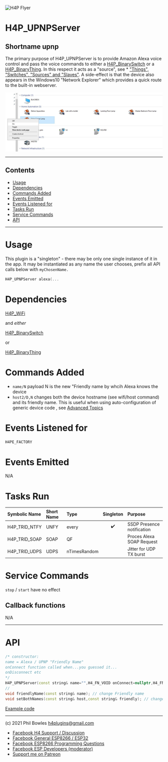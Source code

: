 ![H4P Flyer](/assets/GPIOLogo.jpg) 

# H4P_UPNPServer

## Shortname upnp

The primary purpose of H4P_UPNPServer is to provide Amazon Alexa voice control and pass the voice commands to either a [H4P_BinarySwitch](things.md) or a [H4P_BinaryThing](things.md). In this respect it acts as a "source", see * ["Things", "Switches", "Sources" and "Slaves"](things.md). A side-effect is that the device also appears in the Windows10 "Network Explorer" which provides a quick route to the built-in webserver.

![upnp](../assets/upnp2.jpg)

---

## Contents

* [Usage](#usage)
* [Dependencies](#dependencies)
* [Commands Added](#commands-added)
* [Events Emitted](#s-emitted)
* [Events Listened for](#s-listened-for)
* [Tasks Run](#tasks-run)
* [Service Commands](#service-commands)
* [API](#api)

---

# Usage

This plugin is a "singleton" - there may be only one single instance of it in the app. 
It may be instantiated as any name the user chooses, prefix all API calls below with `myChosenName.`

```cpp
H4P_UPNPServer alexa(...
```

# Dependencies

[H4P_WiFi](h4wifi.md)

and *either*

[H4P_BinarySwitch](things.md)

or

[H4P_BinaryThing](things.md)

# Commands Added

* `name/N` payload N is the new "Friendly name by whcih Alexa knows the device
* `host2/D,N` changes both the device hostname (see wifi/host command) and its friendly name. This is useful when using auto-configuration of generic device code , see [Advanced Topics](advanced.md)
  
# Events Listened for

`H4PE_FACTORY`

# Events Emitted

N/A

# Tasks Run

| Symbolic Name | Short Name | Type | Singleton | Purpose |
| :----------   | :--------- | :--- | :-------: | :---    |
|H4P_TRID_NTFY|UNFY|every|:heavy_check_mark:|SSDP Presence notification|
|H4P_TRID_SOAP|SOAP|QF||Proces Alexa SOAP Request|
|H4P_TRID_UDPS|UDPS|nTimesRandom||Jitter for UDP TX burst|

# Service Commands

`stop` / `start` have no effect

## Callback functions

N/A

---

# API

```cpp
/* constructor:
name = Alexa / UPNP "Friendly Name"
onConnect function called when...you guessed it...
onDisconnect etc
*/
H4P_UPNPServer(const string& name="",H4_FN_VOID onConnect=nullptr,H4_FN_VOID onDisconnect=nullptr);
//
void friendlyName(const string& name); // change Friendly name
void setBothNames(const string& host,const string& friendly); // change device hostname and Friendly Name

```

[Example code](../examples/XTRAS/H4P_SONOFF_Basic/H4P_SONOFF_Basic.ino)

---

(c) 2021 Phil Bowles h4plugins@gmail.com

* [Facebook H4  Support / Discussion](https://www.facebook.com/groups/444344099599131/)
* [Facebook General ESP8266 / ESP32](https://www.facebook.com/groups/2125820374390340/)
* [Facebook ESP8266 Programming Questions](https://www.facebook.com/groups/esp8266questions/)
* [Facebook ESP Developers (moderator)](https://www.facebook.com/groups/ESP8266/)
* [Support me on Patreon](https://patreon.com/esparto)